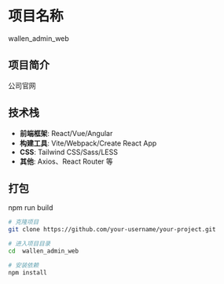 # 项目名称
  wallen_admin_web

## 项目简介
公司官网

## 技术栈

- **前端框架**: React/Vue/Angular
- **构建工具**: Vite/Webpack/Create React App
- **CSS**: Tailwind CSS/Sass/LESS
- **其他**: Axios、React Router 等

## 打包

npm run build

```bash
# 克隆项目
git clone https://github.com/your-username/your-project.git

# 进入项目目录
cd  wallen_admin_web

# 安装依赖
npm install
